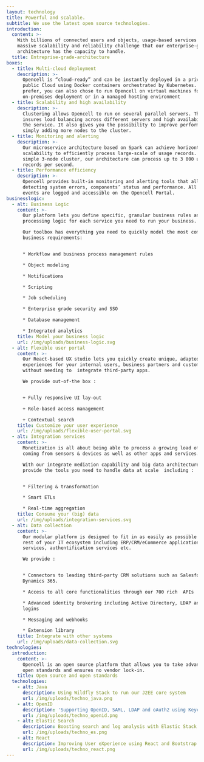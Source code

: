 ```yaml
---
layout: technology
title: Powerful and scalable.
subtitle: We use the latest open source technologies.
introduction:
  content: >-
    With billions of connected users and objects, usage-based services face a
    massive scalability and reliability challenge that our enterprise-grade
    architecture has the capacity to handle.
  title: Entreprise-grade-architecture
boxes:
  - title: Multi-cloud deployment
    description: >-
      Opencell is “cloud-ready” and can be instantly deployed in a private or a
      public Cloud using Docker containers orchestrated by Kubernetes. If you
      prefer, you can also chose to run Opencell on virtual machines for
      on-premises deployment or in a managed hosting environment
  - title: Scalability and high availability
    description: >-
      Clustering allows Opencell to run on several parallel servers. This
      insures load balancing across different servers and high availability of
      the service. It also gives you the possibility to improve performance by
      simply adding more nodes to the cluster.
  - title: Monitoring and alerting
    description: >-
      Our microservice architecture based on Spark can achieve horizontal
      scalability to efficiently process large-scale of usage records. With a
      simple 3-node cluster, our architecture can process up to 3 000 usage
      records per second.
  - title: Performance efficiency
    description: >-
      Opencell provides built-in monitoring and alerting tools that allow
      detecting system errors, components’ status and performance. All relevant
      events are logged and accessible on the Opencell Portal.
businesslogic:
  - alt: Business Logic
    content: >-
      Our platform lets you define specific, granular business rules and
      processing logic for each service you need to run your business.

      Our toolbox has everything you need to quickly model the most complex
      business requirements:


      * Workflow and business process management rules

      * Object modeling

      * Notifications

      * Scripting

      * Job scheduling

      * Enterprise grade security and SSO

      * Database management

      * Integrated analytics
    title: Model your business logic
    url: /img/uploads/business-logic.svg
  - alt: Flexible user portal
    content: >-
      Our React-based UX studio lets you quickly create unique, adapted
      experiences for your internal users, business partners and customers
      without needing to  integrate third-party apps.

      We provide out-of-the box :


      + Fully responsive UI lay-out

      + Role-based access management

      + Contextual search
    title: Customize your user experience
    url: /img/uploads/flexible-user-portal.svg
  - alt: Integration services
    content: >-
      Monetization is all about being able to process a growing load of data
      coming from sensors & devices as well as other apps and services.

      With our integrate mediation capability and big data architecture, we
      provide the tools you need to handle data at scale  including :


      * Filtering & transformation

      * Smart ETLs

      * Real-time aggregation
    title: Consume your (big) data
    url: /img/uploads/integration-services.svg
  - alt: Data collection
    content: >-
      Our modular platform is designed to fit in as easily as possible with the
      rest of your IT ecosystem including ERP/CRM/eCommerce applications, cloud
      services, authentification services etc.

      We provide :


      * Connectors to leading third-party CRM solutions such as Salesforce or
      Dynamics 365.

      * Access to all core functionalities through our 700 rich  APIs

      * Advanced identity brokering including Active Directory, LDAP and social
      logins

      * Messaging and webhooks

      * Extension library
    title: Integrate with other systems
    url: /img/uploads/data-collection.svg
technologies:
  introduction:
    content: >-
      Opencell is an open source platform that allows you to take advantage of
      open standards and ensures no vendor lock-in.
    title: Open source and open standards
  technologies:
    - alt: Java
      description: Using Wildfly Stack to run our J2EE core system
      url: /img/uploads/techno_java.png
    - alt: OpenID
      description: 'Supporting OpenID, SAML, LDAP and oAuth2 using Keycloak'
      url: /img/uploads/techno_openid.png
    - alt: Elastic Search
      description: Boosting search and log analysis with Elastic Stack
      url: /img/uploads/techno_es.png
    - alt: React
      description: Improving User eXperience using React and Bootstrap
      url: /img/uploads/techno_react.png
---
```

